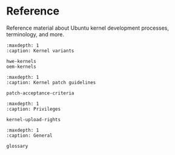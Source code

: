 # Reference

Reference material about Ubuntu kernel development processes, terminology, and
more.

<!--
.. toctree::
   :maxdepth: 1
   :caption: Ubuntu on Xilinx:

   xilinx/index
-->

```{toctree}
:maxdepth: 1
:caption: Kernel variants

hwe-kernels
oem-kernels
```

```{toctree}
:maxdepth: 1
:caption: Kernel patch guidelines

patch-acceptance-criteria
```

```{toctree}
:maxdepth: 1
:caption: Privileges

kernel-upload-rights
```

```{toctree}
:maxdepth: 1
:caption: General

glossary
```
